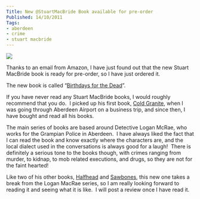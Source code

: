 ```yaml
---
Title: New @StuartMacBride Book available for pre-order
Published: 14/10/2011
Tags:
- aberdeen
- crime
- stuart macbride
---
```


[![](http://ws.assoc-amazon.co.uk/widgets/q?_encoding=UTF8&Format=_SL110_&ASIN=0007344171&MarketPlace=GB&ID=AsinImage&WS=1&tag=www6thprimeco-21&ServiceVersion=20070822)](http://www.amazon.co.uk/gp/product/0007344171/ref=as_li_ss_il?ie=UTF8&tag=www6thprimeco-21&linkCode=as2&camp=1634&creative=19450&creativeASIN=0007344171)

Thanks to an email from Amazon, I have just found out that the new Stuart MacBride book is ready for pre-order, so I have just ordered it.

The new book is called “[Birthdays for the Dead](http://www.amazon.co.uk/gp/product/0007344171/ref=as_li_ss_tl?ie=UTF8&tag=www6thprimeco-21&linkCode=as2&camp=1634&creative=19450&creativeASIN=0007344171)”.

If you have never read any Stuart MacBride books, I would roughly recommend that you do.  I picked up his first book, [Cold Granite](http://www.amazon.co.uk/gp/product/0007193149/ref=as_li_ss_tl?ie=UTF8&tag=www6thprimeco-21&linkCode=as2&camp=1634&creative=19450&creativeASIN=0007193149), when I was going through Aberdeen Airport on a business trip, and since then, I have bought and read all his books.

The main series of books are based around Detective Logan McRae, who works for the Grampian Police in Aberdeen.  I have always liked the fact that I can read the book and know exactly where the characters are, and the local dialect used in the conversations is always good for a laugh!  There is definitely a serious tone to the books though, with crimes ranging from murder, to kidnap, to mob related executions, and drugs, so they are not for the faint hearted!

Like two of his other books, [Halfhead](http://www.amazon.co.uk/gp/product/0007349262/ref=as_li_ss_tl?ie=UTF8&tag=www6thprimeco-21&linkCode=as2&camp=1634&creative=19450&creativeASIN=0007349262) and [Sawbones](http://www.amazon.co.uk/gp/product/1842999575/ref=as_li_ss_tl?ie=UTF8&tag=www6thprimeco-21&linkCode=as2&camp=1634&creative=19450&creativeASIN=1842999575), this new one takes a break from the Logan MacRae series, so I am really looking forward to reading it and seeing what it is like.  I will post a review once I have read it.
